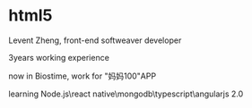 # html5

Levent Zheng, front-end softweaver developer

3years working experience

now in Biostime, work for "妈妈100"APP

learning Node.js\react native\mongodb\typescript\angularjs 2.0
